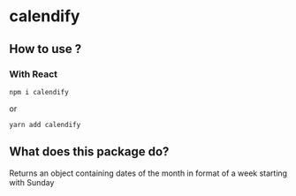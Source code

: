 # calendify

## How to use ?


### With React

`npm i calendify`

or

`yarn add calendify`


## What does this package do?
Returns an object containing dates of the month in format of a week starting with Sunday
